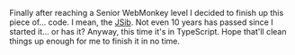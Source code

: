 Finally after reaching a Senior WebMonkey level I decided to finish up this piece of… code. I mean, the [JSib](https://github.com/various-projects/JSib). Not even 10 years has passed since I started it… or has it?
Anyway, this time it's in TypeScript. Hope that'll clean things up enough for me to finish it in no time.